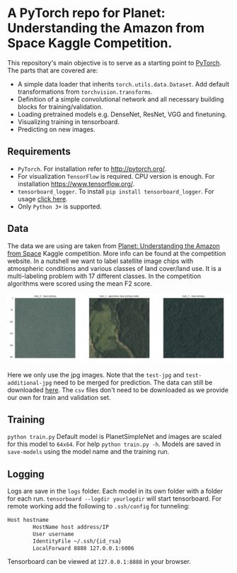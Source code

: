 # A PyTorch repo for Planet: Understanding the Amazon from Space Kaggle Competition.

This repository's main objective is to serve as a starting point to [PyTorch](http://pytorch.org/). The parts that are covered are:
- A simple data loader that inherits `torch.utils.data.Dataset`. Add default transformations from `torchvision.transforms`.
- Definition of a simple convolutional network and all necessary building blocks for training/validation.
- Loading pretrained models e.g. DenseNet, ResNet, VGG and finetuning.
- Visualizing training in tensorboard.
- Predicting on new images.

## Requirements
- `PyTorch`. For installation refer to http://pytorch.org/.
- For visualization `TensorFlow` is required. CPU version is enough. For installation https://www.tensorflow.org/.
- `tensorboard_logger`. To install `pip install tensorboard_logger`. For usage [click here](https://github.com/TeamHG-Memex/tensorboard_logger).
- Only `Python 3+` is supported.

## Data
The data we are using are taken from [Planet: Understanding the Amazon from Space](https://www.kaggle.com/c/planet-understanding-the-amazon-from-space) Kaggle competition. More info can be found at the competition website. In a nutshell we want to label satellite image chips with atmospheric conditions and various classes of land cover/land use. It is a multi-labeling problem with 17 different classes. In the competition algorithms were scored using the mean F2 score.

![labels](images/labels.png)

Here we only use the jpg images. Note that the `test-jpg` and `test-additional-jpg` need to be merged for prediction. The data can still be downloaded [here](https://www.kaggle.com/c/planet-understanding-the-amazon-from-space/data). The `csv` files don't need to be downloaded as we provide our own for train and validation set.

## Training
`python train.py`
Default model is PlanetSimpleNet and images are scaled for this model to `64x64`. For help `python train.py -h`. Models are saved in `save-models` using the model name and the training run.

## Logging
Logs are save in the `logs` folder. Each model in its own folder with a folder for each run. 
`tensorboard --logdir yourlogdir` will start tensorboard. For remote working add the following to `.ssh/config` for tunneling:
```
Host hostname
        HostName host address/IP
        User username
        IdentityFile ~/.ssh/{id_rsa}
        LocalForward 8888 127.0.0.1:6006
```
Tensorboard can be viewed at `127.0.0.1:8888` in your browser.
